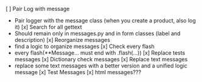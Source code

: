 [ ] Pair Log with message
- Pair logger with the message class (when you create a product, also log it)
[x] Search for all gettext 
- Should remain only in messages.py and in form classes (label and description)
[x] Reorganize messages
- find a logic to organize messages
[x] Check every flash
- every flash(**Message... must end with .flash(...))
[x] Replace tests messages
[x] Dictionary check messages
[x] Replace text messages
- replace some text messages with a better version and a unified logic message
[x] Test Messages
[x] html messages???